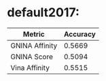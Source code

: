 # default2017:
Metric | Accuracy
-----|-----
GNINA Affinity | 0.5669
GNINA Score | 0.5094
Vina Affinity | 0.5515